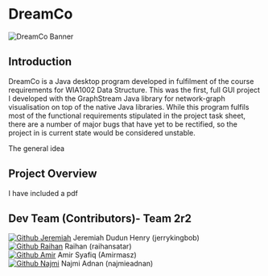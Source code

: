 # DreamCo
![DreamCo Banner](https://github.com/jerrykingbob/DreamCo/blob/master/Dreamco%20Banner.png?raw=true)


## Introduction
DreamCo is a Java desktop program developed in fulfilment of the course requirements for WIA1002 Data Structure. This was the first, full GUI project I developed with the GraphStream Java library for network-graph visualisation on top of the native Java libraries. While this program fulfils most of the functional requirements stipulated in the project task sheet, there are a number of major bugs that have yet to be rectified, so the project in is current state would be considered unstable. 

The general idea

## Project Overview
I have included a pdf




## Dev Team (Contributors)- Team 2r2
<a href="https://github.com/jerrykingbob">![Github Jeremiah](https://img.shields.io/badge/GitHub-100000?style=for-the-badge&logo=github&logoColor=white)</a> Jeremiah Dudun Henry (jerrykingbob)
<br><a href="https://github.com/Raihansatar">![Github Raihan](https://img.shields.io/badge/GitHub-100000?style=for-the-badge&logo=github&logoColor=white)</a> Raihan (raihansatar)
<br><a href="https://github.com/Amirmasz">![Github Amir](https://img.shields.io/badge/GitHub-100000?style=for-the-badge&logo=github&logoColor=white)</a> Amir Syafiq (Amirmasz)
<br><a href="https://github.com/najmieadnan">![Github Najmi](https://img.shields.io/badge/GitHub-100000?style=for-the-badge&logo=github&logoColor=white)</a> Najmi Adnan (najmieadnan)
